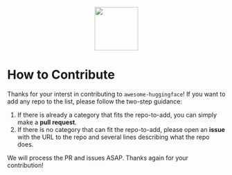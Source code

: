 <p align="center"> 
<img src="https://raw.githubusercontent.com/huggingface/awesome-huggingface/main/logo.svg?token=AFLYUK4HQBJT734TLKYP2R3A2CKW2" width="100px">
</p>

# How to Contribute

Thanks for your interst in contributing to `awesome-huggingface`! If you want to add any repo to the list, please follow the two-step guidance:
1. If there is already a category that fits the repo-to-add, you can simply make a **pull request**.
2. If there is no category that can fit the repo-to-add, please open an **issue** with the URL to the repo and several lines describing what the repo does.

We will process the PR and issues ASAP. Thanks again for your contribution!
